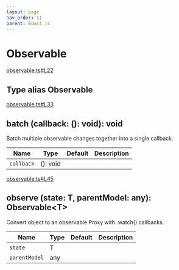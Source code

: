 ```yaml
---
layout: page
nav_order: 11
parent: Boost.js
---
```


# Observable

<div class="docs-item" markdown="1">

<div><a class="source" target="_blank" href="https://github.com/mathigon/boost.js/tree/master/src/observable.ts#L22">observable.ts#L22</a></div>

## <span class="pill">Type alias</span> Observable

</div>

<div class="docs-item" markdown="1">

<div><a class="source" target="_blank" href="https://github.com/mathigon/boost.js/tree/master/src/observable.ts#L33">observable.ts#L33</a></div>

## batch <span class="signature">(callback: (): void): void</span>

Batch multiple observable changes together into a single callback.

| Name | Type | Default | Description |
| --- | --- | --- | --- |
| `callback` | (): void |  |  |


</div>

<div class="docs-item" markdown="1">

<div><a class="source" target="_blank" href="https://github.com/mathigon/boost.js/tree/master/src/observable.ts#L45">observable.ts#L45</a></div>

## observe <span class="signature">(state: T, parentModel: any): Observable&lt;T&gt;</span>

Convert object to an observable Proxy with .watch() callbacks.

| Name | Type | Default | Description |
| --- | --- | --- | --- |
| `state` | T |  |  |
| `parentModel` | any |  |  |


</div>